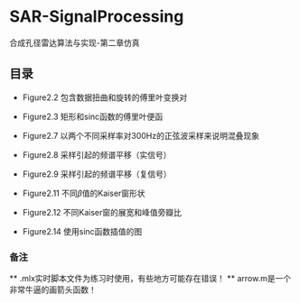 # SAR-SignalProcessing

合成孔径雷达算法与实现-第二章仿真

## 目录

* Figure2.2 包含数据扭曲和旋转的傅里叶变换对

* Figure2.3 矩形和sinc函数的傅里叶便函

* Figure2.7 以两个不同采样率对300Hz的正弦波采样来说明混叠现象

* Figure2.8 采样引起的频谱平移（实信号）

* Figure2.9 采样引起的频谱平移（复信号）

* Figure2.11 不同$\beta$值的Kaiser窗形状

* Figure2.12 不同Kaiser窗的展宽和峰值旁瓣比

* Figure2.14 使用sinc函数插值的图

### 备注

** .mlx实时脚本文件为练习时使用，有些地方可能存在错误！
** arrow.m是一个非常牛逼的画箭头函数！
    
